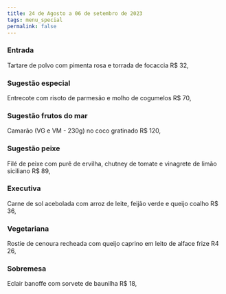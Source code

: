 ```yaml
---
title: 24 de Agosto a 06 de setembro de 2023
tags: menu_special
permalink: false
---
```

### E﻿ntrada

T﻿artare de polvo com pimenta rosa e torrada de focaccia R$ 32,

### Sugestão especial

Entrecote com risoto de parmesão e molho de cogumelos R$ 70,

### Sugestão frutos do mar

Camarão (VG e VM - 230g) no coco gratinado R$ 120,

### Sugestão peixe

Filé de peixe com purê de ervilha, chutney de tomate e vinagrete de limão siciliano R$ 89,

### Executiva

Carne de sol acebolada com arroz de leite, feijão verde e queijo coalho R$ 36,

### Vegetariana

Rostie de cenoura recheada com queijo caprino em leito de alface frize R4 26,

### Sobremesa

Eclair banoffe com sorvete de baunilha R$ 18,